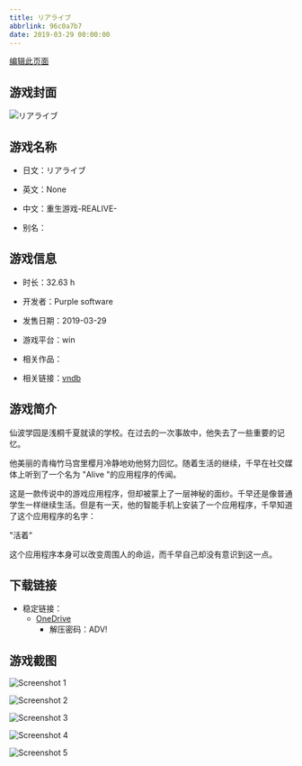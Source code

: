 ```yaml
---
title: リアライブ
abbrlink: 96c0a7b7
date: 2019-03-29 00:00:00
---
```

[编辑此页面](https://github.com/ACG-3/ADV3-source/blob/main/source/_posts/games/%E3%83%AA%E3%82%A2%E3%83%A9%E3%82%A4%E3%83%96.md)

## 游戏封面

![リアライブ](https://pan.timero.xyz/onedrive/img_lib_001/%E3%83%AA%E3%82%A2%E3%83%A9%E3%82%A4%E3%83%96_cover.avif)


## 游戏名称

- 日文：リアライブ
- 英文：None
- 中文：重生游戏-REALIVE-

- 别名：


## 游戏信息

- 时长：32.63 h
- 开发者：Purple software
- 发售日期：2019-03-29
- 游戏平台：win
- 相关作品：

- 相关链接：[vndb](https://vndb.org/v24725)


## 游戏简介

仙波学园是浅桐千夏就读的学校。在过去的一次事故中，他失去了一些重要的记忆。

他美丽的青梅竹马宫里樱月冷静地劝他努力回忆。随着生活的继续，千早在社交媒体上听到了一个名为 "Alive "的应用程序的传闻。

这是一款传说中的游戏应用程序，但却被蒙上了一层神秘的面纱。千早还是像普通学生一样继续生活。但是有一天，他的智能手机上安装了一个应用程序，千早知道了这个应用程序的名字：

"活着"

这个应用程序本身可以改变周围人的命运，而千早自己却没有意识到这一点。




## 下载链接

- 稳定链接：
    - [OneDrive](https://pan.timero.xyz/onedrive/adv_lib_001/%E3%83%AA%E3%82%A2%E3%83%A9%E3%82%A4%E3%83%96)
        - 解压密码：ADV!



## 游戏截图


![Screenshot 1](https://pan.timero.xyz/onedrive/img_lib_001/%E3%83%AA%E3%82%A2%E3%83%A9%E3%82%A4%E3%83%96_Screenshot_1.avif)

![Screenshot 2](https://pan.timero.xyz/onedrive/img_lib_001/%E3%83%AA%E3%82%A2%E3%83%A9%E3%82%A4%E3%83%96_Screenshot_2.avif)

![Screenshot 3](https://pan.timero.xyz/onedrive/img_lib_001/%E3%83%AA%E3%82%A2%E3%83%A9%E3%82%A4%E3%83%96_Screenshot_3.avif)

![Screenshot 4](https://pan.timero.xyz/onedrive/img_lib_001/%E3%83%AA%E3%82%A2%E3%83%A9%E3%82%A4%E3%83%96_Screenshot_4.avif)

![Screenshot 5](https://pan.timero.xyz/onedrive/img_lib_001/%E3%83%AA%E3%82%A2%E3%83%A9%E3%82%A4%E3%83%96_Screenshot_5.avif)

